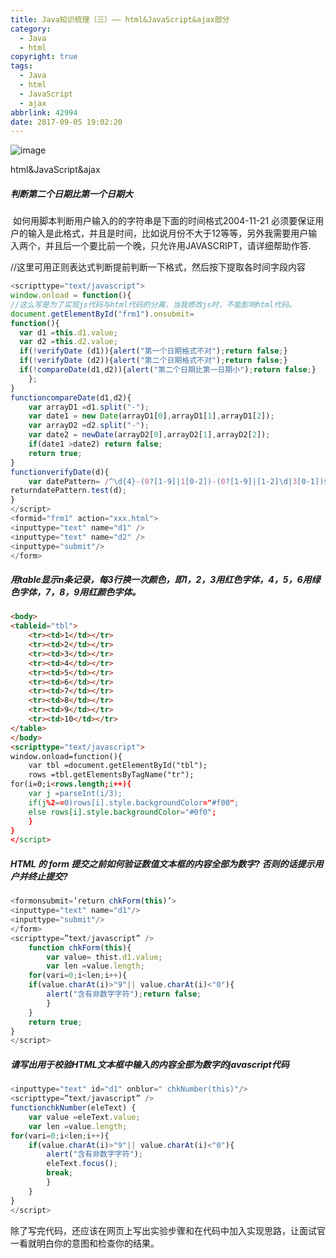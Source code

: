 ```yaml
---
title: Java知识梳理（三）—— html&JavaScript&ajax部分
category:
  - Java
  - html
copyright: true
tags:
  - Java
  - html
  - JavaScript
  - ajax
abbrlink: 42994
date: 2017-09-05 19:02:20
---
```


![image](http://ovi3ob9p4.bkt.clouddn.com/TIETU/CT0011.jpg)

 html&JavaScript&ajax

<!--more-->

##### 判断第二个日期比第一个日期大

​	如何用脚本判断用户输入的的字符串是下面的时间格式2004-11-21 必须要保证用户的输入是此格式，并且是时间，比如说月份不大于12等等，另外我需要用户输入两个，并且后一个要比前一个晚，只允许用JAVASCRIPT，请详细帮助作答.

//这里可用正则表达式判断提前判断一下格式，然后按下提取各时间字段内容

```javascript
<scripttype="text/javascript">
window.onload = function(){
//这么写是为了实现js代码与html代码的分离，当我修改js时，不能影响html代码。
document.getElementById("frm1").onsubmit=
function(){
  var d1 =this.d1.value;
  var d2 =this.d2.value;
  if(!verifyDate (d1)){alert("第一个日期格式不对");return false;}
  if(!verifyDate (d2)){alert("第二个日期格式不对");return false;}
  if(!compareDate(d1,d2)){alert("第二个日期比第一日期小");return false;}
	};
}
functioncompareDate(d1,d2){
    var arrayD1 =d1.split("-");
    var date1 = new Date(arrayD1[0],arrayD1[1],arrayD1[2]);
    var arrayD2 =d2.split("-");
    var date2 = newDate(arrayD2[0],arrayD2[1],arrayD2[2]);
    if(date1 >date2) return false;
    return true;
}
functionverifyDate(d){
	var datePattern= /^\d{4}-(0?[1-9]|1[0-2])-(0?[1-9]|[1-2]\d|3[0-1])$/;
returndatePattern.test(d);
}
</script>
<formid="frm1" action="xxx.html">
<inputtype="text" name="d1" />
<inputtype="text" name="d2" />
<inputtype="submit"/>
</form>
```

#####  用table显示n条记录，每3行换一次颜色，即1，2，3用红色字体，4，5，6用绿色字体，7，8，9用红颜色字体。

```html
<body>
<tableid="tbl">
	<tr><td>1</td></tr>
	<tr><td>2</td></tr>
	<tr><td>3</td></tr>
	<tr><td>4</td></tr>
	<tr><td>5</td></tr>
	<tr><td>6</td></tr>
	<tr><td>7</td></tr>
	<tr><td>8</td></tr>
	<tr><td>9</td></tr>
	<tr><td>10</td></tr>
</table>
</body>
<scripttype="text/javascript">
window.onload=function(){
	var tbl =document.getElementById("tbl");
	rows =tbl.getElementsByTagName("tr");
for(i=0;i<rows.length;i++){
	var j =parseInt(i/3);
	if(j%2==0)rows[i].style.backgroundColor="#f00";
	else rows[i].style.backgroundColor="#0f0";
	}
}
</script>
```

##### HTML 的 form 提交之前如何验证数值文本框的内容全部为数字? 否则的话提示用户并终止提交? 

```javascript
<formonsubmit=’return chkForm(this)’>
<inputtype="text" name="d1"/>
<inputtype="submit"/>
</form>
<scripttype=”text/javascript” />
	function chkForm(this){
		var value= thist.d1.value;
		var len =value.length;
	for(vari=0;i<len;i++){
	if(value.charAt(i)>"9"|| value.charAt(i)<"0"){
		alert("含有非数字字符");return false;
		}
	}
	return true;
}
</script>
```

##### 请写出用于校验HTML文本框中输入的内容全部为数字的javascript代码

```javascript
<inputtype="text" id="d1" onblur=" chkNumber(this)"/>
<scripttype=”text/javascript” />
functionchkNumber(eleText) {
	var value =eleText.value;
	var len =value.length;
for(vari=0;i<len;i++){
	if(value.charAt(i)>"9"|| value.charAt(i)<"0"){
		alert("含有非数字字符"); 
		eleText.focus();
		break;
		}
	}
}
</script>
```

除了写完代码，还应该在网页上写出实验步骤和在代码中加入实现思路，让面试官一看就明白你的意图和检查你的结果。

 
